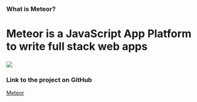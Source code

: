 ### What is Meteor?
# Meteor is a JavaScript App Platform to write full stack web apps

###
<img src="https://upload.wikimedia.org/wikipedia/en/a/a4/Meteor-logo.png">

### Link to the project on GitHub
[ Meteor ](https://github.com/meteor/meteor)
